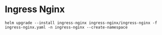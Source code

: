 # Ingress Nginx

```
helm upgrade --install ingress-nginx ingress-nginx/ingress-nginx -f ingress-nginx.yaml -n ingress-nginx --create-namespace
```